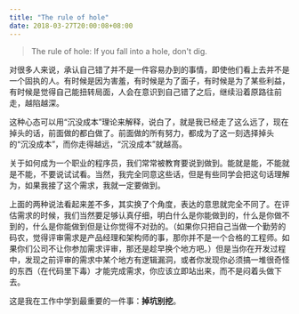 ```yaml
---
title: "The rule of hole"
date: 2018-03-27T20:00:08+08:00
---
```


> The rule of hole:
> If you fall into a hole, don't dig.

对很多人来说，承认自己错了并不是一件容易办到的事情，即使他们看上去并不是一个固执的人。有时候是因为害羞，有时候是为了面子，有时候是为了某些利益，有时候是觉得自己能扭转局面，人会在意识到自己错了之后，继续沿着原路往前走，越陷越深。

这种心态可以用“沉没成本”理论来解释，说白了，就是我已经走了这么远了，现在掉头的话，前面做的都白做了。前面做的所有努力，都成为了这一刻选择掉头的“沉没成本”，而你走得越远，“沉没成本”就越高。

关于如何成为一个职业的程序员，我们常常被教育要说到做到。能就是能，不能就是不能，不要说试试看。当然，我完全同意这些话，但是有些同学会把这句话理解为，如果我接了这个需求，我就一定要做到。

上面的两种说法看起来差不多，其实换了个角度，表达的意思就完全不同了。在评估需求的时候，我们当然要足够认真仔细，明白什么是你能做到的，什么是你做不到的，什么是你能做到但是让你觉得不对劲的。（如果你只把自己当做一个勤劳的码农，觉得评审需求是产品经理和架构师的事，那你并不是一个合格的工程师。如果你们公司不让你参加需求评审，那还是趁早换个地方吧。）但是当你在开发过程中，发现之前评审的需求中某个地方有逻辑漏洞，或者你发现你必须搞一堆很奇怪的东西（在代码里下毒）才能完成需求，你应该立即站出来，而不是闷着头做下去。

这是我在工作中学到最重要的一件事：**掉坑别挖**。
